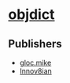 # [objdict](https://pypi.org/project/objdict)



## Publishers
- [gloc.mike](https://pypi.org/user/gloc.mike)
- [Innov8ian](https://pypi.org/user/Innov8ian)


